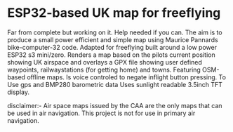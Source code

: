 # ESP32-based UK map for freeflying

Far from complete but working on it. Help needed if you can. The aim is to produce a small power efficient and simple map using Maurice Pannards  bike-computer-32 code. Adapted for freeflying built around a low power ESP32 s3 mini/zero. Renders a map based on the pilots current position showing UK airspace and overlays a GPX file showing user defined  waypoints, railwaystations (for getting home) and towns. Featuring OSM-based offline maps. Is voice controled to negate inflight button pressing. To Use gps and BMP280 barometric data  Uses sunlight readable 3.5inch TFT display.

disclaimer:-
Air space maps issued by the CAA are the only maps that can be used in air navigation. This project is not for use in primary air navigation.

